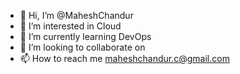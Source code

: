 - 👋 Hi, I’m @MaheshChandur
- 👀 I’m interested in Cloud
- 🌱 I’m currently learning DevOps
- 💞️ I’m looking to collaborate on 
- 📫 How to reach me maheshchandur.c@gmail.com

<!---
MaheshChandur/MaheshChandur is a ✨ special ✨ repository because its `README.md` (this file) appears on your GitHub profile.
You can click the Preview link to take a look at your changes.
--->
